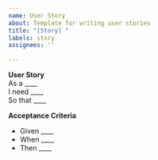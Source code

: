 ```yaml
---
name: User Story
about: Template for writing user stories
title: "[Story] "
labels: story
assignees: ''

---
```


**User Story**  
As a ____  
I need ____  
So that ____

**Acceptance Criteria**  
- Given ____  
- When ____  
- Then ____
